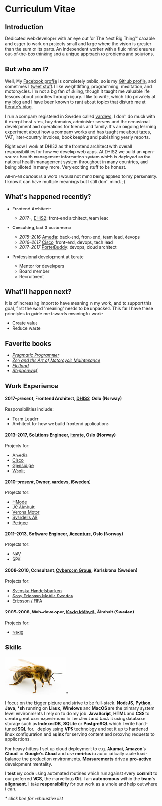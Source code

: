 # Curriculum Vitae

## Introduction
Dedicated web developer with an eye out for The Next Big Thing™ capable and
eager to work on projects small and large where the vision is greater than
the sum of its parts. An independent worker with a fluid mind ensures
out-of-the-box thinking and a unique approach to problems and solutions.

## But who am I?
Well, My [Facebook profile](https://www.facebook.com/varlfu) is completely public, so is my [Github profile](https://github.com/varl), and sometimes I [tweet stuff](https://twitter.com/varlx). I like weightlifting, programming, meditation, and motorcycles. I'm not a big fan of skiing, though it taught me valuable life lessons about priorities through injury. I like to write, which I do privately at [my blog](http://www.vlv.io) and I have been known to rant about topics that disturb me at [Iterate's blog](https://blog.iterate.no/author/vikvar/).

I run a company registered in Sweden called [vardevs](http://www.vardevs.se). I don't do much with it except host sites, buy domains, administer servers and the occasional development and operations for friends and family. It's an ongoing learning experiment about how a company works and has taught me about taxes, VAT, inter-country invoices, book keeping and publishing yearly reports.

Right now I work at DHIS2 as the frontend architect with overall responsibilities for how we develop web apps. At DHIS2 we build an open-source health management information system which is deployed as the national health management system throughout in many countries, and being piloted in many more. Very exciting stuff to be honest.

All-in-all _curious_ is a word I would not mind being applied to my personality. I know it can have multiple meanings but I still don't mind. ;)

## What's happened recently?
- Frontend Architect:
  - _2017&ndash;_, [DHIS2](https://github.com/varl/cv/blob/master/PROJECTS.md#dhis2): front-end architect, team lead
- Consulting, last 3 customers:
  - _2015&ndash;2016_ [Amedia](https://github.com/varl/cv/blob/master/PROJECTS.md#amedia): back-end, front-end, team lead, devops
  - _2016&ndash;2017_ [Cisco](https://github.com/varl/cv/blob/master/PROJECTS.md#cisco-systems): front-end, devops, tech lead
  - _2017&ndash;2017_ [PorterBuddy](https://github.com/varl/cv/blob/master/PROJECTS.md#porterbuddy): devops, cloud architect

- Professional development at Iterate
  - Mentor for developers
  - Board member
  - Recruitment

## What'll happen next?
It is of increasing import to have meaning in my work, and to support this goal, first
the word 'meaning' needs to be unpacked. This far I have these principles to guide me towards meaningful work:

- Create value
- Reduce waste

## Favorite books
- [_Pragmatic Programmer_](https://en.wikipedia.org/wiki/The_Pragmatic_Programmer)
- [_Zen and the Art of Motorcycle Maintenance_](https://en.wikipedia.org/wiki/Zen_and_the_Art_of_Motorcycle_Maintenance)
- [_Flatland_](https://en.wikipedia.org/wiki/Flatland)
- [_Steppenwolf_](https://en.wikipedia.org/wiki/Steppenwolf_(novel))

## Work Experience
#### 2017&ndash;*present*, Frontend Architect, [DHIS2](https://www.dhis2.org), Oslo (Norway)

Responsibilities include:
  - Team Leader
  - Architect for how we build frontend applications

#### 2013&ndash;2017, Solutions Engineer, [Iterate](http://iterate.no), Oslo (Norway)

Projects for:
  - [Amedia](https://github.com/varl/cv/blob/master/PROJECTS.md#amedia)
  - [Cisco](https://github.com/varl/cv/blob/master/PROJECTS.md#cisco-systems)
  - [Gjensidige](https://github.com/varl/cv/blob/master/PROJECTS.md#gjensidige)
  - [Woolit](https://github.com/varl/cv/blob/master/PROJECTS.md#woolit)

#### 2010&ndash;*present*, Owner, [vardevs](http://vardevs.se), (Sweden)

Projects for:
- [HMode](https://github.com/varl/cv/blob/master/PROJECTS.md#hmode)
- [JC Älmhult](https://github.com/varl/cv/blob/master/PROJECTS.md#jc-Älmhult)
- [Verona Motor](https://github.com/varl/cv/blob/master/PROJECTS.md#verona-motor)
- [Svärdells AB](https://github.com/varl/cv/blob/master/PROJECTS.md#svärdells-ab)
- [Perigee](https://github.com/varl/cv/blob/master/PROJECTS.md#perigee)

#### 2011&ndash;2013, Software Engineer, [Accenture](http://accenture.com), Oslo (Norway)

Projects for: 
  - [NAV](https://github.com/varl/cv/blob/master/PROJECTS.md#nav)
  - [SPK](https://github.com/varl/cv/blob/master/PROJECTS.md#spk)

#### 2008&ndash;2010, Consultant, [Cybercom Group](http://cybercom.se), Karlskrona (Sweden)

Projects for:
- [Svenska Handelsbanken](https://github.com/varl/cv/blob/master/PROJECTS.md#svenska-handelsbanken)
- [Sony Ericsson Mobile Sweden](https://github.com/varl/cv/blob/master/PROJECTS.md#sony-ericsson)
- [Ericsson / FIFA](https://github.com/varl/cv/blob/master/PROJECTS.md#ericsson)

#### 2005&ndash;2008, Web-developer, [Kaxig Idébyrå](http://kaxig.com), Älmhult (Sweden)

Projects for:
- [Kaxig](https://github.com/varl/cv/blob/master/PROJECTS.md#kaxig)

## Skills
[![Buzz...buzz..buzz](res/buzz.jpg)](https://github.com/varl/cv/blob/master/SKILLS.md)*

I focus on the bigger picture and strive to be full-stack. **NodeJS**, **Python**, **Java**, **\*sh** running on **Linux**, **Windows** and **MacOS** are the primary system level environments I rely on to do my job. **JavaScript**, **HTML** and **CSS** to create great user experiences in the client and back it using database storage such as **IndexedDB**, **SQLite** or **PostgreSQL** which I write hand-tuned **SQL** for. I deploy using **VPS** technology and set it up to hardened linux configuration and **nginx** for serving content and proxying requests to applications.

For heavy hitters I set up cloud deployment to e.g. **Akamai**, **Amazon's Cloud**, or **Google's Cloud** and use **metrics** to automatically scale load-balance the production environments. **Measurements** drive a **pro-active** development mentality.

I **test** my code using automated routines which run against every **commit** to our preferred **VCS**, the marvellous **Git**. I am **autonomous** within the **team**'s **alignment**. I take **responsibility** for our work as a whole and help out where I can.

_* click bee for exhaustive list_
